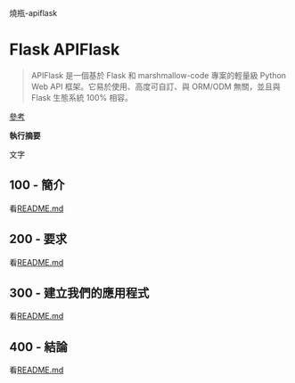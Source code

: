 燒瓶-apiflask

# Flask APIFlask

> APIFlask 是一個基於 Flask 和 marshmallow-code 專案的輕量級 Python Web API 框架。它易於使用、高度可自訂、與 ORM/ODM 無關，並且與 Flask 生態系統 100% 相容。

[參考](./REFERENCES.md)

**執行摘要**

文字

## 100 - 簡介

看[README.md](./100/README.md)

## 200 - 要求

看[README.md](./200/README.md)

## 300 - 建立我們的應用程式

看[README.md](./300/README.md)

## 400 - 結論

看[README.md](./400/README.md)
